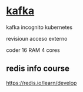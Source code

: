 # [kafka](./kafka/README.md)

kafka
  incognito
  kubernetes
    
revisioun
  acceso externo

coder
16 RAM
4 cores

## redis info course
https://redis.io/learn/develop



